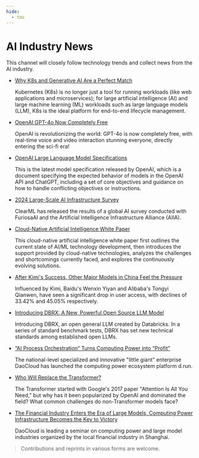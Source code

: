 ```yaml
---
hide:
  - toc
---
```


# AI Industry News

This channel will closely follow technology trends and collect news from the AI industry.

- [Why K8s and Generative AI Are a Perfect Match](./0702-k8s-for-genai.md)

    Kubernetes (K8s) is no longer just a tool for running workloads (like web applications and microservices);
    for large artificial intelligence (AI) and large machine learning (ML) workloads such as large language models (LLM), K8s is the ideal platform for end-to-end lifecycle management.

- [OpenAI GPT-4o Now Completely Free](./0514-gpt4o.md)

    OpenAI is revolutionizing the world: GPT-4o is now completely free, with real-time voice and video interaction stunning everyone, directly entering the sci-fi era!

- [OpenAI Large Language Model Specifications](./0509-model-spec.md)

    This is the latest model specification released by OpenAI, which is a document specifying the expected behavior of models in the OpenAI API and ChatGPT,
    including a set of core objectives and guidance on how to handle conflicting objectives or instructions.

- [2024 Large-Scale AI Infrastructure Survey](./0429-ai-survey.md)

    ClearML has released the results of a global AI survey conducted with FuriosaAI and the Artificial Intelligence Infrastructure Alliance (AIIA).

- [Cloud-Native Artificial Intelligence White Paper](./0410-cnai-wp.md)

    This cloud-native artificial intelligence white paper first outlines the current state of AI/ML technology development, then introduces the support provided by cloud-native technologies, analyzes the challenges and shortcomings currently faced, and explores the continuously evolving solutions.

- [After Kimi's Success, Other Major Models in China Feel the Pressure](./0408-after-kimi.md)

    Influenced by Kimi, Baidu's Wenxin Yiyan and Alibaba's Tongyi Qianwen,
    have seen a significant drop in user access, with declines of 33.42% and 45.05% respectively.

- [Introducing DBRX: A New, Powerful Open Source LLM Model](./0407-dbrx.md)

    Introducing DBRX, an open general LLM created by Databricks.
    In a series of standard benchmark tests, DBRX has set new technical standards among established open LLMs.

- [“AI Process Orchestration” Turns Computing Power into “Profit”](./0403-cp-to-profit.md)

    The national-level specialized and innovative "little giant" enterprise DaoCloud has launched the computing power ecosystem platform d.run.

- [Who Will Replace the Transformer?](./0327-transformer.md)

    The Transformer started with Google's 2017 paper "Attention Is All You Need,"
    but why has it been popularized by OpenAI and dominated the field?
    What common challenges do non-Transformer models face?

- [The Financial Industry Enters the Era of Large Models, Computing Power Infrastructure Becomes the Key to Victory](./0326-compute-power.md)

    DaoCloud is leading a seminar on computing power and large model industries organized by the local financial industry in Shanghai.

> Contributions and reprints in various forms are welcome.
